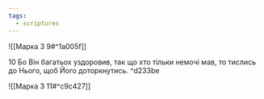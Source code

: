 ```yaml
---
tags:
  - scriptures
---
```


![[Марка 3 9#^1a005f]]

10 Бо Він багатьох уздоровив, так що хто тільки немочі мав, то тислись до Нього, щоб Його доторкнутись. ^d233be

![[Марка 3 11#^c9c427]]